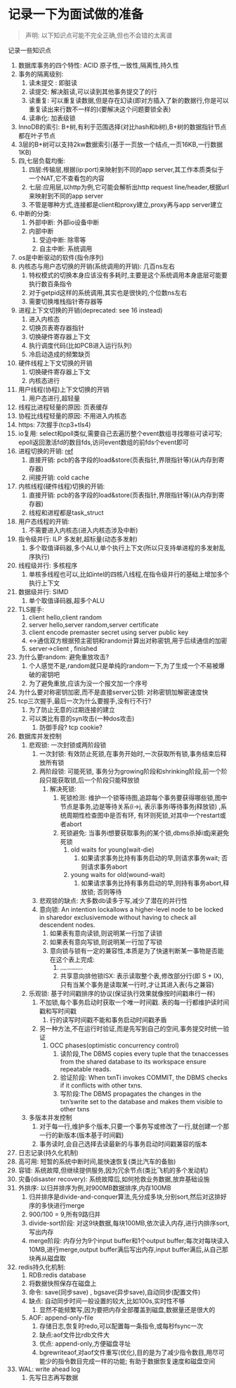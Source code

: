 # 记录一下为面试做的准备

> 声明: 以下知识点可能不完全正确,但也不会错的太离谱

记录一些知识点

1. 数据库事务的四个特性: ACID 原子性,一致性,隔离性,持久性
2. 事务的隔离级别: 
   1. 读未提交 : 即脏读
   2. 读提交: 解决脏读,可以读到其他事务提交了的行
   3. 读重复: 可以重复读数据,但是存在幻读(即对方插入了新的数据行,你是可以重复读出来行数不一样的)(要解决这个问题要锁全表)
   4. 读串化: 加表级锁
3. InnoDB的索引: B+树,有利于范围选择(对比hash和b树),B+树的数据指针节点都在叶子节点
4. 3层的B+树可以支持2kw数据索引(基于一页放一个结点,一页16KB,一行数据1KB)
5. 四,七层负载均衡: 
   1. 四层:传输层,根据(ip:port)来映射到不同的app server,其工作本质类似于一个NAT,它不查看包的内容
   2. 七层:应用层,以http为例,它可能会解析出http request line/header,根据url来映射到不同的app server
   3. 不管是哪种方式,连接都是client和proxy建立,proxy再与app server建立
6. 中断的分类:
   1. 外部中断: 外部io设备中断
   2. 内部中断
      1. 受迫中断: 除零等
      2. 自主中断: 系统调用
7. os是中断驱动的软件(指令序列)
8. 内核态与用户态切换的开销(系统调用的开销): 几百ns左右
   1. 特权模式的切换本身应该没有多耗时,主要是这个系统调用本身底层可能要执行数百条指令
   2. 对于getpid这样的系统调用,其实也是很快的,个位数ns左右
   3. 需要切换堆栈指针寄存器等
9. 进程上下文切换的开销(deprecated: see 16 instead)
   1. 进入内核态
   2. 切换页表寄存器指针
   3. 切换硬件寄存器上下文
   4. 执行调度代码(比如PCB进入运行队列)
   5. 冷启动造成的频繁缺页
10. 硬件线程上下文切换的开销
    1. 切换硬件寄存器上下文
    2. 内核态进行
11. 用户线程(协程)上下文切换的开销
    1. 用户态进行,超轻量
12. 线程比进程轻量的原因: 页表缓存
13. 协程比线程轻量的原因: 不用进入内核态
14. https: 7次握手(tcp3+tls4)
15. io复用: select和poll类似,需要自己去遍历整个event数组寻找哪些可读可写; epoll返回激活fd的数目fds,访问event数组的前fds个event即可
16. 进程切换的开销: [ref](https://www.youtube.com/watch?v=lS1GOdXFLJo)
    1. 直接开销: pcb的各字段的load&store(页表指针,界限指针等)(从内存到寄存器)
    2. 间接开销: cold cache
17. 内核线程(硬件线程)切换的开销:
    1. 直接开销: pcb的各字段的load&store(页表指针,界限指针等)(从内存到寄存器)
    2. 线程和进程都是task_struct
18. 用户态线程的开销:
    1. 不需要进入内核态(进入内核态涉及中断)
19. 指令级并行: ILP 多发射,超标量(动态多发射)
    1. 多个取值译码器,多个ALU,单个执行上下文(所以只支持单进程的多发射乱序执行)
20. 线程级并行: 多核程序
    1. 单核多线程也可以,比如intel的四核八线程,在指令级并行的基础上增加多个执行上下文
21. 数据级并行: SIMD
    1. 单个取值译码器,超多个ALU
22. TLS握手:
    1. client hello,client random
    2. server hello,server random,server certificate
    3. client encode premaster secret using server public key
    4. <->通信双方根据预主密钥和random计算出对称密钥,用于后续通信的加密
    5. server->client ,  finished
23. 为什么要random: 避免重放攻击?
    1. 个人感觉不是,random就只是单纯的random一下,为了生成一个不易被爆破的密钥吧
    2. 为了避免重放,应该为没一个报文加一个序号
24. 为什么要对称密钥加密,而不是直接server公钥: 对称密钥加解密速度快
25. tcp三次握手,最后一次为什么要握手,没有行不行?
    1. 为了防止无意的过期连接的建立
    2. 可以类比有意的syn攻击(一种dos攻击)
       1. 防御手段? tcp cookie?
26. 数据库并发控制
    1. 悲观锁: 一次封锁或两阶段锁
       1. 一次封锁: 有效防止死锁,在事务开始时,一次获取所有锁,事务结束后释放所有锁
       2. 两阶段锁: 可能死锁, 事务分为growing阶段和shrinking阶段,前一个阶段只能获取锁,后一个阶段只能释放锁
          1. 解决死锁: 
             1. 死锁检测: 维护一个锁等待图,追踪每个事务要获得哪些锁,图中节点是事务,边是等待关系(i->j, 表示事务i等待事务j释放锁) ,系统周期性检查图中是否有环, 有环则死锁,对其中一个restart或者abort
             2. 死锁避免:  当事务i想要获取事务j的某个锁,dbms杀掉i或j来避免死锁
                1. old waits for young(wait-die)
                   1. 如果请求事务比持有事务启动的早,则请求事务wait; 否则请求事务abort
                2. young waits for old(wound-wait)
                   1. 如果请求事务比持有事务启动的早,则持有事务abort,释放锁; 否则等待
       3. 悲观锁的缺点: 大多数db读多于写,减少了潜在的并行性
       4. 意向锁: An intention lockallows a higher-level node to be locked in sharedor exclusivemode without having to check all descendent nodes.
          1. 如果表有意向读锁,则说明某一行加了读锁
          2. 如果表有意向写锁,则说明某一行加了写锁
          3. 意向锁与锁有一定的兼容性,本质是为了快速判断某一事物是否能在这个表上完成:
             1. <img src="C:\Users\salvare000\AppData\Roaming\Typora\typora-user-images\image-20210309091233223.png" alt="image-20210309091233223" style="zoom:25%;" />
             2. 共享意向排他锁ISX: 表示读取整个表,修改部分行(即 S + IX),只有当某个事务是读取某一行时,才让其进入表(与之兼容)
    2. 乐观锁: 基于时间戳排序的协议(保证执行效果就像按时间戳串行一样)
       1. 不加锁,每个事务启动时获取一个唯一时间戳. 表的每一行都维护读时间戳和写时间戳
          1. 行的读写时间戳不能和事务启动时间戳矛盾
       2. 另一种方法,不在运行时验证,而是先写到自己的空间,事务提交时统一验证
          1. OCC phases(optimistic concurrency control)
             1. 读阶段,The DBMS copies every tuple that the txnaccesses from the shared database to its workspace ensure repeatable reads.
             2. 验证阶段: When txnTi invokes COMMIT, the DBMS checks if it conflicts with other txns.
             3. 写阶段:The DBMS propagates the changes in the txn’swrite set to the database and makes them visible to other txns
    3. 多版本并发控制
       1. 对于每一行,维护多个版本,只要一个事务写或修改了一行,就创建一个那一行的新版本(版本基于时间戳)
       2. 事务读时,会自己选择去读最新的与事务启动时间戳兼容的版本
27. 日志记录(持久化机制)
28. 高可用:  短暂的系统中断时间,能快速恢复(类比汽车的备胎)
29. 容错: 系统故障,但继续提供服务,因为冗余节点(类比飞机的多个发动机)
30. 灾备(disaster recovery): 系统故障后,如何抢救业务数据,放弃基础设施
31. 外排序: 以归并排序为例,对900MB数据排序,内存100MB
    1. 归并排序是divide-and-conquer算法,先分成多块,分别sort,然后对这排好序的多快进行merge
    2. 900/100 = 9,所有9路归并
    3. divide-sort阶段: 对这9块数据,每块100MB,依次读入内存,进行内排序sort,写出内存
    4. merge阶段: 内存分为9个input buffer和1个output buffer;每次对每块读入10MB,进行merge,output buffer满后写出内存,input buffer满后,从自己那块再从磁盘取
32. redis持久化机制:
    1.  RDB:redis database
       1. 将数据快照保存在磁盘上
       2. 命令: save(同步save) , bgsave(异步save),自动同步(配置文件)
       3. 缺点: 自动同步时间一般设置的较大,比如100s,实时性不够
          1. 显然不能频繁写,因为要把内存全部覆盖到磁盘,数据量还是很大的
    2. AOF: append-only-file
       1. 存储日志,恢复时redo,可以配置每一条指令,或每秒fsync一次
       2. 缺点:aof文件比rdb文件大
       3. 优点: append-only,方便磁盘寻址
       4. bgrewriteaof,对aof文件重写(优化),目的是为了减少指令数目,用尽可能少的指令数目完成一样的功能; 有助于数据恢复速度和磁盘空间
33. WAL: write ahead log
    1. 先写日志再写数据
